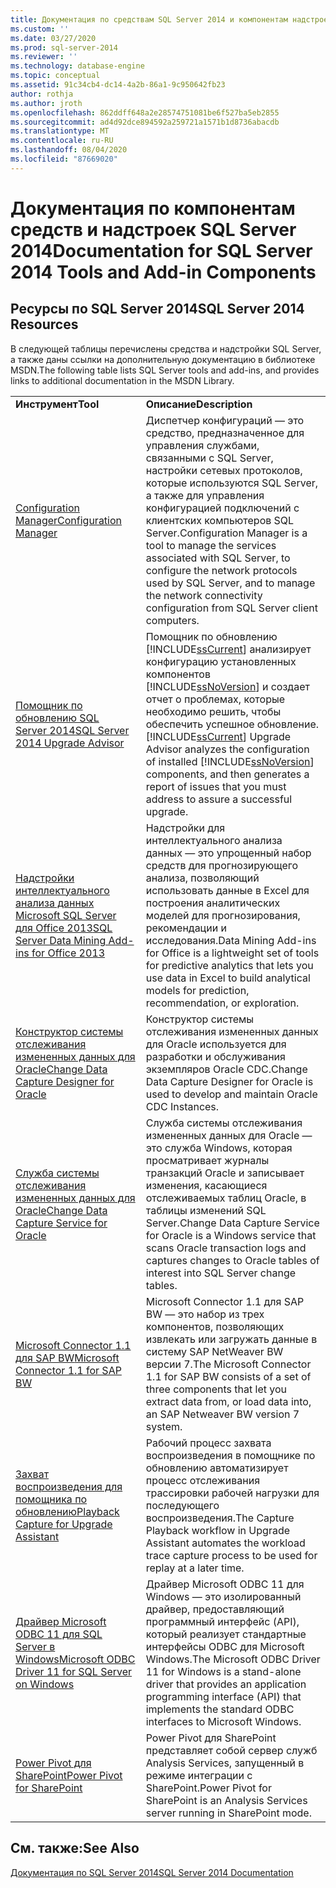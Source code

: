 ```yaml
---
title: Документация по средствам SQL Server 2014 и компонентам надстроек | Документация Майкрософт
ms.custom: ''
ms.date: 03/27/2020
ms.prod: sql-server-2014
ms.reviewer: ''
ms.technology: database-engine
ms.topic: conceptual
ms.assetid: 91c34cb4-dc14-4a2b-86a1-9c950642fb23
author: rothja
ms.author: jroth
ms.openlocfilehash: 862ddff648a2e28574751081be6f527ba5eb2855
ms.sourcegitcommit: ad4d92dce894592a259721a1571b1d8736abacdb
ms.translationtype: MT
ms.contentlocale: ru-RU
ms.lasthandoff: 08/04/2020
ms.locfileid: "87669020"
---
```

# <a name="documentation-for-sql-server-2014-tools-and-add-in-components"></a><span data-ttu-id="a7b49-102">Документация по компонентам средств и надстроек SQL Server 2014</span><span class="sxs-lookup"><span data-stu-id="a7b49-102">Documentation for SQL Server 2014 Tools and Add-in Components</span></span>
    
## <a name="sql-server-2014-resources"></a><span data-ttu-id="a7b49-103">Ресурсы по SQL Server 2014</span><span class="sxs-lookup"><span data-stu-id="a7b49-103">SQL Server 2014 Resources</span></span>  
 <span data-ttu-id="a7b49-104">В следующей таблицы перечислены средства и надстройки SQL Server, а также даны ссылки на дополнительную документацию в библиотеке MSDN.</span><span class="sxs-lookup"><span data-stu-id="a7b49-104">The following table lists SQL Server tools and add-ins, and provides links to additional documentation in the MSDN Library.</span></span>  
  
|||  
|-|-|  
|<span data-ttu-id="a7b49-105">**Инструмент**</span><span class="sxs-lookup"><span data-stu-id="a7b49-105">**Tool**</span></span>|<span data-ttu-id="a7b49-106">**Описание**</span><span class="sxs-lookup"><span data-stu-id="a7b49-106">**Description**</span></span>|  
|[<span data-ttu-id="a7b49-107">Configuration Manager</span><span class="sxs-lookup"><span data-stu-id="a7b49-107">Configuration Manager</span></span>](../relational-databases/sql-server-configuration-manager.md)|<span data-ttu-id="a7b49-108">Диспетчер конфигураций — это средство, предназначенное для управления службами, связанными с SQL Server, настройки сетевых протоколов, которые используются SQL Server, а также для управления конфигурацией подключений с клиентских компьютеров SQL Server.</span><span class="sxs-lookup"><span data-stu-id="a7b49-108">Configuration Manager is a tool to manage the services associated with SQL Server, to configure the network protocols used by SQL Server, and to manage the network connectivity configuration from SQL Server client computers.</span></span>|  
|[<span data-ttu-id="a7b49-109">Помощник по обновлению SQL Server 2014</span><span class="sxs-lookup"><span data-stu-id="a7b49-109">SQL Server 2014 Upgrade Advisor</span></span>](../sql-server/install/sql-server-2014-upgrade-advisor.md)|<span data-ttu-id="a7b49-110">Помощник по обновлению [!INCLUDE[ssCurrent](../includes/sscurrent-md.md)] анализирует конфигурацию установленных компонентов [!INCLUDE[ssNoVersion](../includes/ssnoversion-md.md)] и создает отчет о проблемах, которые необходимо решить, чтобы обеспечить успешное обновление.</span><span class="sxs-lookup"><span data-stu-id="a7b49-110">[!INCLUDE[ssCurrent](../includes/sscurrent-md.md)] Upgrade Advisor analyzes the configuration of installed [!INCLUDE[ssNoVersion](../includes/ssnoversion-md.md)] components, and then generates a report of issues that you must address to assure a successful upgrade.</span></span>|  
|[<span data-ttu-id="a7b49-111">Надстройки интеллектуального анализа данных Microsoft SQL Server для Office 2013</span><span class="sxs-lookup"><span data-stu-id="a7b49-111">SQL Server Data Mining Add-ins for Office 2013</span></span>](https://go.microsoft.com/fwlink/?LinkId=299178)|<span data-ttu-id="a7b49-112">Надстройки для интеллектуального анализа данных — это упрощенный набор средств для прогнозирующего анализа, позволяющий использовать данные в Excel для построения аналитических моделей для прогнозирования, рекомендации и исследования.</span><span class="sxs-lookup"><span data-stu-id="a7b49-112">Data Mining Add-ins for Office is a lightweight set of tools for predictive analytics that lets you use data in Excel to build analytical models for prediction, recommendation, or exploration.</span></span>|  
|[<span data-ttu-id="a7b49-113">Конструктор системы отслеживания измененных данных для Oracle</span><span class="sxs-lookup"><span data-stu-id="a7b49-113">Change Data Capture Designer for Oracle</span></span>](https://go.microsoft.com/fwlink/?LinkId=299179)|<span data-ttu-id="a7b49-114">Конструктор системы отслеживания измененных данных для Oracle используется для разработки и обслуживания экземпляров Oracle CDC.</span><span class="sxs-lookup"><span data-stu-id="a7b49-114">Change Data Capture Designer for Oracle is used to develop and maintain Oracle CDC Instances.</span></span>|  
|[<span data-ttu-id="a7b49-115">Служба системы отслеживания измененных данных для Oracle</span><span class="sxs-lookup"><span data-stu-id="a7b49-115">Change Data Capture Service for Oracle</span></span>](https://go.microsoft.com/fwlink/?LinkId=299180)|<span data-ttu-id="a7b49-116">Служба системы отслеживания измененных данных для Oracle — это служба Windows, которая просматривает журналы транзакций Oracle и записывает изменения, касающиеся отслеживаемых таблиц Oracle, в таблицы изменений SQL Server.</span><span class="sxs-lookup"><span data-stu-id="a7b49-116">Change Data Capture Service for Oracle is a Windows service that scans Oracle transaction logs and captures changes to Oracle tables of interest into SQL Server change tables.</span></span>|  
|[<span data-ttu-id="a7b49-117">Microsoft Connector 1.1 для SAP BW</span><span class="sxs-lookup"><span data-stu-id="a7b49-117">Microsoft Connector 1.1 for SAP BW</span></span>](https://go.microsoft.com/fwlink/?LinkId=299181)|<span data-ttu-id="a7b49-118">Microsoft Connector 1.1 для SAP BW — это набор из трех компонентов, позволяющих извлекать или загружать данные в систему SAP NetWeaver BW версии 7.</span><span class="sxs-lookup"><span data-stu-id="a7b49-118">The Microsoft Connector 1.1 for SAP BW consists of a set of three components that let you extract data from, or load data into, an SAP Netweaver BW version 7 system.</span></span>|  
|[<span data-ttu-id="a7b49-119">Захват воспроизведения для помощника по обновлению</span><span class="sxs-lookup"><span data-stu-id="a7b49-119">Playback Capture for Upgrade Assistant</span></span>](https://go.microsoft.com/fwlink/?LinkId=299182)|<span data-ttu-id="a7b49-120">Рабочий процесс захвата воспроизведения в помощнике по обновлению автоматизирует процесс отслеживания трассировки рабочей нагрузки для последующего воспроизведения.</span><span class="sxs-lookup"><span data-stu-id="a7b49-120">The Capture Playback workflow in Upgrade Assistant automates the workload trace capture process to be used for replay at a later time.</span></span>|  
|[<span data-ttu-id="a7b49-121">Драйвер Microsoft ODBC 11 для SQL Server в Windows</span><span class="sxs-lookup"><span data-stu-id="a7b49-121">Microsoft ODBC Driver 11 for SQL Server on Windows</span></span>](https://go.microsoft.com/fwlink/?LinkId=299183)|<span data-ttu-id="a7b49-122">Драйвер Microsoft ODBC 11 для Windows — это изолированный драйвер, предоставляющий программный интерфейс (API), который реализует стандартные интерфейсы ODBC для Microsoft Windows.</span><span class="sxs-lookup"><span data-stu-id="a7b49-122">The Microsoft ODBC Driver 11 for Windows is a stand-alone driver that provides an application programming interface (API) that implements the standard ODBC interfaces to Microsoft Windows.</span></span>|  
|[<span data-ttu-id="a7b49-123">Power Pivot для SharePoint</span><span class="sxs-lookup"><span data-stu-id="a7b49-123">Power Pivot for SharePoint</span></span>](https://go.microsoft.com/fwlink/?LinkId=299184)|<span data-ttu-id="a7b49-124">Power Pivot для SharePoint представляет собой сервер служб Analysis Services, запущенный в режиме интеграции с SharePoint.</span><span class="sxs-lookup"><span data-stu-id="a7b49-124">Power Pivot for SharePoint is an Analysis Services server running in SharePoint mode.</span></span>|  
  
## <a name="see-also"></a><span data-ttu-id="a7b49-125">См. также:</span><span class="sxs-lookup"><span data-stu-id="a7b49-125">See Also</span></span>  
 [<span data-ttu-id="a7b49-126">Документация по SQL Server 2014</span><span class="sxs-lookup"><span data-stu-id="a7b49-126">SQL Server 2014 Documentation</span></span>](../index.yml)  
